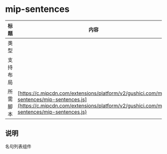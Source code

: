# mip-sentences

标题|内容
----|----
类型|
支持布局|
所需脚本| [https://c.mipcdn.com/extensions/platform/v2/gushici.com/mip-sentences/mip-sentences.js](https://c.mipcdn.com/extensions/platform/v2/gushici.com/mip-sentences/mip-sentences.js)

## 说明

名句列表组件